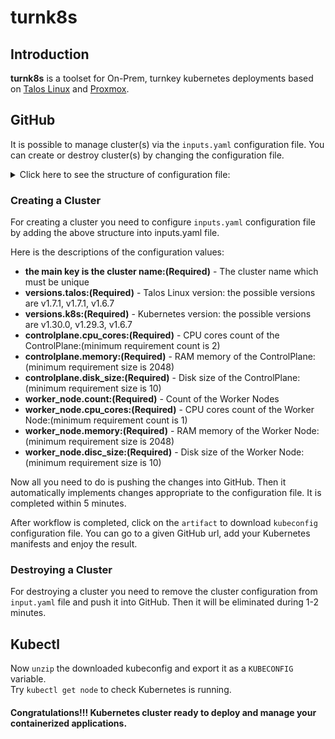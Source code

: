 turnk8s
=================

## Introduction

**turnk8s** is a toolset for On-Prem, turnkey kubernetes deployments based on  [Talos Linux](https://www.talos.dev) and [Proxmox](https://www.proxmox.com). 


## GitHub

It is possible to manage cluster(s) via the `inputs.yaml` configuration file. You can create or destroy cluster(s) 
by changing the configuration file.
<details>
  <summary>Click here to see the structure of configuration file:</summary>

```yaml
turnk8s-cluster:
  versions:
    talos: v1.7.1
    k8s: v1.30.0
  controlplane:
    cpu_cores: 2
    memory: 4096
    disk_size: 20
  worker_node:
    count: 2
    cpu_cores: 2
    memory: 4096
    disc_size: 20
```
</details>


### Creating a Cluster
For creating a cluster you need to configure `inputs.yaml` configuration file by adding the above structure into inputs.yaml file.  

Here is the descriptions of the configuration values:
* **the main key is the cluster name:(Required)** - The cluster name which must be unique
* **versions.talos:(Required)** - Talos Linux version: the possible versions are v1.7.1, v1.7.1, v1.6.7
* **versions.k8s:(Required)** - Kubernetes version: the possible versions are v1.30.0, v1.29.3, v1.6.7
* **controlplane.cpu_cores:(Required)** - CPU cores count of the ControlPlane:(minimum requirement count is 2)
* **controlplane.memory:(Required)** - RAM memory of the ControlPlane:(minimum requirement size is 2048)
* **controlplane.disk_size:(Required)** - Disk size of the ControlPlane:(minimum requirement size is 10)
* **worker_node.count:(Required)** - Count of the Worker Nodes
* **worker_node.cpu_cores:(Required)** - CPU cores count of the Worker Node:(minimum requirement count is 1)
* **worker_node.memory:(Required)** - RAM memory of the Worker Node:(minimum requirement size is 2048)
* **worker_node.disc_size:(Required)** - Disk size of the Worker Node:(minimum requirement size is 10)

Now all you need to do is pushing the changes into GitHub. Then it automatically implements changes appropriate to the configuration file.
It is completed within 5 minutes.

After workflow is completed, click on the `artifact` to download `kubeconfig` configuration file. You can go to a given GitHub url, add your Kubernetes manifests and enjoy the result.


### Destroying a Cluster
For destroying a cluster you need to remove the cluster configuration from `input.yaml` file and push it into GitHub.
Then it will be eliminated during 1-2 minutes.


## Kubectl

Now `unzip` the downloaded kubeconfig and export it as a `KUBECONFIG` variable.
<br>
Try `kubectl get node` to check Kubernetes is running.

#### Congratulations!!! Kubernetes cluster ready to deploy and manage your containerized applications.
